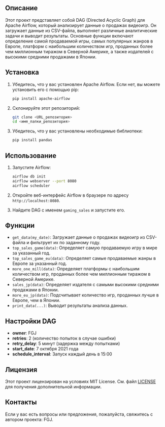 ## Описание

Этот проект представляет собой DAG (Directed Acyclic Graph) для Apache Airflow, который анализирует данные о продажах видеоигр. Он загружает данные из CSV-файла, выполняет различные аналитические задачи и выводит результаты. Основные функции включают определение самой продаваемой игры, самых популярных жанров в Европе, платформ с наибольшим количеством игр, проданных более чем миллионным тиражом в Северной Америке, а также издателей с высокими средними продажами в Японии.

## Установка

1. Убедитесь, что у вас установлен Apache Airflow. Если нет, вы можете установить его с помощью pip:

   ```bash
   pip install apache-airflow
   ```

2. Склонируйте этот репозиторий:

   ```bash
   git clone <URL_репозитория>
   cd <имя_папки_репозитория>
   ```

3. Убедитесь, что у вас установлены необходимые библиотеки:

   ```bash
   pip install pandas
   ```

## Использование

1. Запустите Airflow:

   ```bash
   airflow db init
   airflow webserver --port 8080
   airflow scheduler
   ```

2. Откройте веб-интерфейс Airflow в браузере по адресу `http://localhost:8080`.

3. Найдите DAG с именем `gaming_sales` и запустите его.

## Функции

- `get_data(my_date)`: Загружает данные о продажах видеоигр из CSV-файла и фильтрует их по заданному году.
- `top_sales_game(data)`: Определяет самую продаваемую игру в мире за указанный год.
- `top_sales_game_eu(data)`: Определяет самые продаваемые жанры в Европе за указанный год.
- `more_one_mill(data)`: Определяет платформы с наибольшим количеством игр, проданных более чем миллионным тиражом в Северной Америке.
- `sales_jp(data)`: Определяет издателя с самыми высокими средними продажами в Японии.
- `more_eu_jp(data)`: Подсчитывает количество игр, проданных лучше в Европе, чем в Японии.
- `print_data(...)`: Выводит результаты анализа данных.

## Настройки DAG

- **owner**: FGJ
- **retries**: 2 (количество попыток в случае ошибки)
- **retry_delay**: 5 минут (задержка между попытками)
- **start_date**: 7 октября 2021 года
- **schedule_interval**: Запуск каждый день в 15:00

## Лицензия

Этот проект лицензирован на условиях MIT License. См. файл [LICENSE](LICENSE) для получения дополнительной информации.

## Контакты

Если у вас есть вопросы или предложения, пожалуйста, свяжитесь с автором проекта: FGJ.